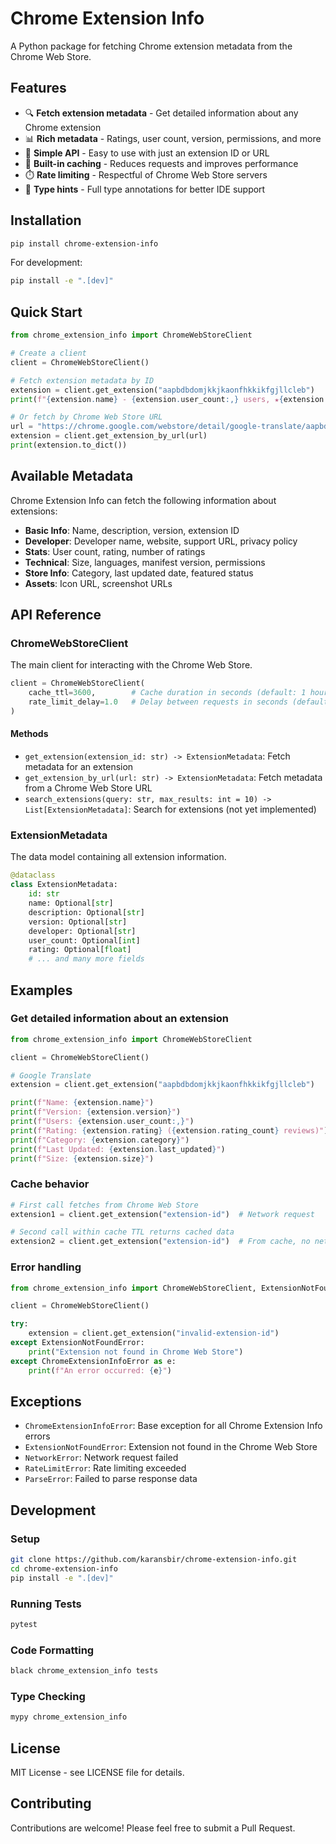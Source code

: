 # Chrome Extension Info

A Python package for fetching Chrome extension metadata from the Chrome Web Store.

## Features

- 🔍 **Fetch extension metadata** - Get detailed information about any Chrome extension
- 📊 **Rich metadata** - Ratings, user count, version, permissions, and more
- 🚀 **Simple API** - Easy to use with just an extension ID or URL
- 💾 **Built-in caching** - Reduces requests and improves performance
- ⏱️ **Rate limiting** - Respectful of Chrome Web Store servers
- 🐍 **Type hints** - Full type annotations for better IDE support

## Installation

```bash
pip install chrome-extension-info
```

For development:
```bash
pip install -e ".[dev]"
```

## Quick Start

```python
from chrome_extension_info import ChromeWebStoreClient

# Create a client
client = ChromeWebStoreClient()

# Fetch extension metadata by ID
extension = client.get_extension("aapbdbdomjkkjkaonfhkkikfgjllcleb")
print(f"{extension.name} - {extension.user_count:,} users, ★{extension.rating}")

# Or fetch by Chrome Web Store URL
url = "https://chrome.google.com/webstore/detail/google-translate/aapbdbdomjkkjkaonfhkkikfgjllcleb"
extension = client.get_extension_by_url(url)
print(extension.to_dict())
```

## Available Metadata

Chrome Extension Info can fetch the following information about extensions:

- **Basic Info**: Name, description, version, extension ID
- **Developer**: Developer name, website, support URL, privacy policy
- **Stats**: User count, rating, number of ratings
- **Technical**: Size, languages, manifest version, permissions
- **Store Info**: Category, last updated date, featured status
- **Assets**: Icon URL, screenshot URLs

## API Reference

### ChromeWebStoreClient

The main client for interacting with the Chrome Web Store.

```python
client = ChromeWebStoreClient(
    cache_ttl=3600,        # Cache duration in seconds (default: 1 hour)
    rate_limit_delay=1.0   # Delay between requests in seconds (default: 1 second)
)
```

#### Methods

- `get_extension(extension_id: str) -> ExtensionMetadata`: Fetch metadata for an extension
- `get_extension_by_url(url: str) -> ExtensionMetadata`: Fetch metadata from a Chrome Web Store URL
- `search_extensions(query: str, max_results: int = 10) -> List[ExtensionMetadata]`: Search for extensions (not yet implemented)

### ExtensionMetadata

The data model containing all extension information.

```python
@dataclass
class ExtensionMetadata:
    id: str
    name: Optional[str]
    description: Optional[str]
    version: Optional[str]
    developer: Optional[str]
    user_count: Optional[int]
    rating: Optional[float]
    # ... and many more fields
```

## Examples

### Get detailed information about an extension

```python
from chrome_extension_info import ChromeWebStoreClient

client = ChromeWebStoreClient()

# Google Translate
extension = client.get_extension("aapbdbdomjkkjkaonfhkkikfgjllcleb")

print(f"Name: {extension.name}")
print(f"Version: {extension.version}")
print(f"Users: {extension.user_count:,}")
print(f"Rating: {extension.rating} ({extension.rating_count} reviews)")
print(f"Category: {extension.category}")
print(f"Last Updated: {extension.last_updated}")
print(f"Size: {extension.size}")
```

### Cache behavior

```python
# First call fetches from Chrome Web Store
extension1 = client.get_extension("extension-id")  # Network request

# Second call within cache TTL returns cached data
extension2 = client.get_extension("extension-id")  # From cache, no network request
```

### Error handling

```python
from chrome_extension_info import ChromeWebStoreClient, ExtensionNotFoundError, ChromeExtensionInfoError

client = ChromeWebStoreClient()

try:
    extension = client.get_extension("invalid-extension-id")
except ExtensionNotFoundError:
    print("Extension not found in Chrome Web Store")
except ChromeExtensionInfoError as e:
    print(f"An error occurred: {e}")
```

## Exceptions

- `ChromeExtensionInfoError`: Base exception for all Chrome Extension Info errors
- `ExtensionNotFoundError`: Extension not found in the Chrome Web Store
- `NetworkError`: Network request failed
- `RateLimitError`: Rate limiting exceeded
- `ParseError`: Failed to parse response data

## Development

### Setup

```bash
git clone https://github.com/karansbir/chrome-extension-info.git
cd chrome-extension-info
pip install -e ".[dev]"
```

### Running Tests

```bash
pytest
```

### Code Formatting

```bash
black chrome_extension_info tests
```

### Type Checking

```bash
mypy chrome_extension_info
```

## License

MIT License - see LICENSE file for details.

## Contributing

Contributions are welcome! Please feel free to submit a Pull Request.
